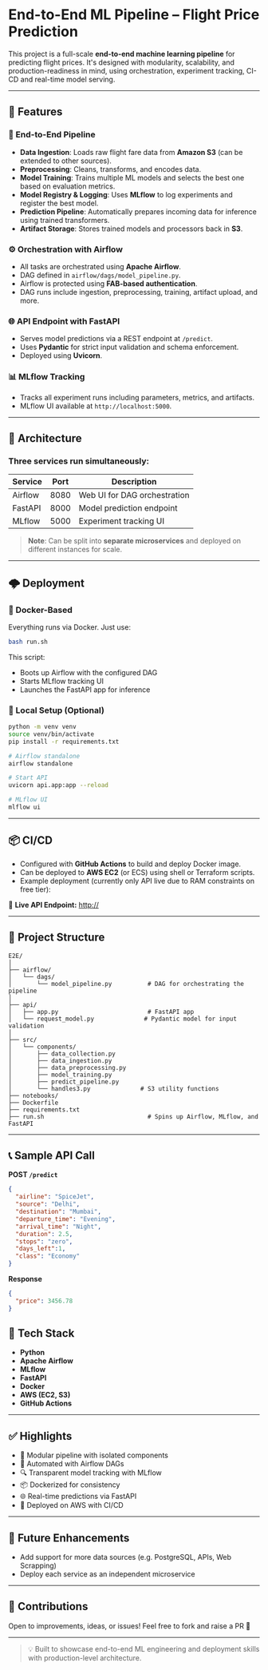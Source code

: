 #  End-to-End ML Pipeline – Flight Price Prediction

This project is a full-scale **end-to-end machine learning pipeline** for predicting flight prices. It's designed with modularity, scalability, and production-readiness in mind, using orchestration, experiment tracking, CI-CD and real-time model serving.

---

## 🚀 Features

### 🔁 End-to-End Pipeline
- **Data Ingestion**: Loads raw flight fare data from **Amazon S3** (can be extended to other sources).
- **Preprocessing**: Cleans, transforms, and encodes data.
- **Model Training**: Trains multiple ML models and selects the best one based on evaluation metrics.
- **Model Registry & Logging**: Uses **MLflow** to log experiments and register the best model.
- **Prediction Pipeline**: Automatically prepares incoming data for inference using trained transformers.
- **Artifact Storage**: Stores trained models and processors back in **S3**.

### ⚙️ Orchestration with Airflow
- All tasks are orchestrated using **Apache Airflow**.
- DAG defined in `airflow/dags/model_pipeline.py`.
- Airflow is protected using **FAB-based authentication**.
- DAG runs include ingestion, preprocessing, training, artifact upload, and more.

### 🌐 API Endpoint with FastAPI
- Serves model predictions via a REST endpoint at `/predict`.
- Uses **Pydantic** for strict input validation and schema enforcement.
- Deployed using **Uvicorn**.

### 📊 MLflow Tracking
- Tracks all experiment runs including parameters, metrics, and artifacts.
- MLflow UI available at `http://localhost:5000`.

---

## 🧱 Architecture

### Three services run simultaneously:

| Service     | Port  | Description                      |
|-------------|-------|----------------------------------|
| Airflow     | 8080  | Web UI for DAG orchestration     |
| FastAPI     | 8000  | Model prediction endpoint        |
| MLflow      | 5000  | Experiment tracking UI           |

> **Note**: Can be split into **separate microservices** and deployed on different instances for scale.

---

## 🌩️ Deployment

### 🐳 Docker-Based

Everything runs via Docker. Just use:

```bash
bash run.sh
```

This script:
- Boots up Airflow with the configured DAG
- Starts MLflow tracking UI
- Launches the FastAPI app for inference

### 🧪 Local Setup (Optional)

```bash
python -m venv venv
source venv/bin/activate
pip install -r requirements.txt

# Airflow standalone
airflow standalone

# Start API
uvicorn api.app:app --reload

# MLflow UI
mlflow ui
```

---

## 📦 CI/CD

- Configured with **GitHub Actions** to build and deploy Docker image.
- Can be deployed to **AWS EC2** (or ECS) using shell or Terraform scripts.
- Example deployment (currently only API live due to RAM constraints on free tier):

🔗 **Live API Endpoint:** [http://](API)

---

## 📁 Project Structure

```
E2E/
│
├── airflow/
│   └── dags/
│       └── model_pipeline.py          # DAG for orchestrating the pipeline
│
├── api/
│   ├── app.py                         # FastAPI app
│   └── request_model.py              # Pydantic model for input validation
│
├── src/
│   └── components/
│       ├── data_collection.py
│       ├── data_ingestion.py
│       ├── data_preprocessing.py
│       ├── model_training.py
│       ├── predict_pipeline.py
│       └── handles3.py              # S3 utility functions
├── notebooks/
├── Dockerfile
├── requirements.txt
├── run.sh                             # Spins up Airflow, MLflow, and FastAPI
```

---

## 📞 Sample API Call

**POST `/predict`**

```json
{
  "airline": "SpiceJet",
  "source": "Delhi",
  "destination": "Mumbai",
  "departure_time": "Evening",
  "arrival_time": "Night",
  "duration": 2.5,
  "stops": "zero",
  "days_left":1,
  "class": "Economy"
}
```

**Response**

```json
{
  "price": 3456.78
}
```

## 🧠 Tech Stack

- **Python**
- **Apache Airflow**
- **MLflow**
- **FastAPI**
- **Docker**
- **AWS (EC2, S3)**
- **GitHub Actions**

---

## ✅ Highlights

- 🔄 Modular pipeline with isolated components
- 🔁 Automated with Airflow DAGs
- 🔍 Transparent model tracking with MLflow
- 📦 Dockerized for consistency
- 🌐 Real-time predictions via FastAPI
- 🚀 Deployed on AWS with CI/CD

---

## 📌 Future Enhancements


- Add support for more data sources (e.g. PostgreSQL, APIs, Web Scrapping)
- Deploy each service as an independent microservice

---

## 🙌 Contributions

Open to improvements, ideas, or issues! Feel free to fork and raise a PR 🚀

---

> 💡 Built to showcase end-to-end ML engineering and deployment skills with production-level architecture.
